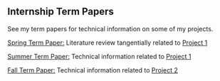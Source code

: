 ## Internship Term Papers
See my term papers for technical information on some of my projects.

[Spring Term Paper:](/Externship_Term_Papers/2020_Spring_Olson.pdf) Literature review tangentially related to [Project 1](/Project_1/README.md)

[Summer Term Paper:](/Externship_Term_Papers/2020_Summer_Olson.pdf) Technical information related to [Project 1](/Project_1/README.md)

[Fall Term Paper:](/Externship_Term_Papers/2020_Fall_Olson.pdf) Technical information related to [Project 2](/Project_2/README.md)
